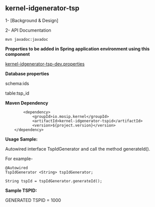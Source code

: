 ## kernel-idgenerator-tsp

1- [Background & Design]

2- API Documentation

 ```
mvn javadoc:javadoc

 ```
 
  **Properties to be added in Spring application environment using this component**

[kernel-idgenerator-tsp-dev.properties](../../config/kernel-idgenerator-tsp-dev.properties)


 **Database properties**
 
schema:ids

table:tsp_id 


**Maven Dependency**

```
		<dependency>
			<groupId>io.mosip.kernel</groupId>
			<artifactId>kernel-idgenerator-tspid</artifactId>
			<version>${project.version}</version>
	</dependency>

```


**Usage Sample:**

 Autowired interface TspIdGenerator and call the method generateId().

For example-

```
@Autowired
TspIdGenerator <String> tspIdGenerator;

String tspId = tspIdGenerator.generateId();

```
 

**Sample TSPID:**

GENERATED TSPID = 1000
 